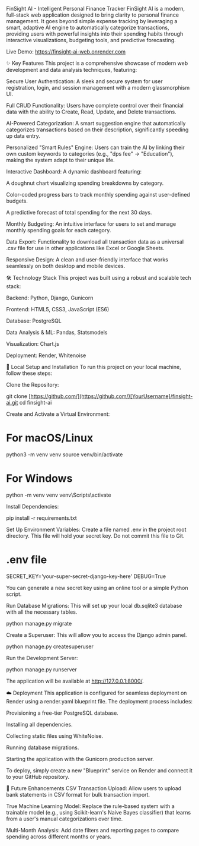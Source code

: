 FinSight AI - Intelligent Personal Finance Tracker
FinSight AI is a modern, full-stack web application designed to bring clarity to personal finance management. It goes beyond simple expense tracking by leveraging a smart, adaptive AI engine to automatically categorize transactions, providing users with powerful insights into their spending habits through interactive visualizations, budgeting tools, and predictive forecasting.

Live Demo: https://finsight-ai-web.onrender.com

✨ Key Features
This project is a comprehensive showcase of modern web development and data analysis techniques, featuring:

Secure User Authentication: A sleek and secure system for user registration, login, and session management with a modern glassmorphism UI.

Full CRUD Functionality: Users have complete control over their financial data with the ability to Create, Read, Update, and Delete transactions.

AI-Powered Categorization: A smart suggestion engine that automatically categorizes transactions based on their description, significantly speeding up data entry.

Personalized "Smart Rules" Engine: Users can train the AI by linking their own custom keywords to categories (e.g., "dps fee" -> "Education"), making the system adapt to their unique life.

Interactive Dashboard: A dynamic dashboard featuring:

A doughnut chart visualizing spending breakdowns by category.

Color-coded progress bars to track monthly spending against user-defined budgets.

A predictive forecast of total spending for the next 30 days.

Monthly Budgeting: An intuitive interface for users to set and manage monthly spending goals for each category.

Data Export: Functionality to download all transaction data as a universal .csv file for use in other applications like Excel or Google Sheets.

Responsive Design: A clean and user-friendly interface that works seamlessly on both desktop and mobile devices.

🛠️ Technology Stack
This project was built using a robust and scalable tech stack:

Backend: Python, Django, Gunicorn

Frontend: HTML5, CSS3, JavaScript (ES6)

Database: PostgreSQL

Data Analysis & ML: Pandas, Statsmodels

Visualization: Chart.js

Deployment: Render, Whitenoise

🚀 Local Setup and Installation
To run this project on your local machine, follow these steps:

Clone the Repository:

git clone [https://github.com/](https://github.com/)[YourUsername]/finsight-ai.git
cd finsight-ai

Create and Activate a Virtual Environment:

# For macOS/Linux
python3 -m venv venv
source venv/bin/activate

# For Windows
python -m venv venv
venv\Scripts\activate

Install Dependencies:

pip install -r requirements.txt

Set Up Environment Variables:
Create a file named .env in the project root directory. This file will hold your secret key. Do not commit this file to Git.

# .env file
SECRET_KEY='your-super-secret-django-key-here'
DEBUG=True

You can generate a new secret key using an online tool or a simple Python script.

Run Database Migrations:
This will set up your local db.sqlite3 database with all the necessary tables.

python manage.py migrate

Create a Superuser:
This will allow you to access the Django admin panel.

python manage.py createsuperuser

Run the Development Server:

python manage.py runserver

The application will be available at http://127.0.0.1:8000/.

☁️ Deployment
This application is configured for seamless deployment on Render using a render.yaml blueprint file. The deployment process includes:

Provisioning a free-tier PostgreSQL database.

Installing all dependencies.

Collecting static files using WhiteNoise.

Running database migrations.

Starting the application with the Gunicorn production server.

To deploy, simply create a new "Blueprint" service on Render and connect it to your GitHub repository.

🔮 Future Enhancements
CSV Transaction Upload: Allow users to upload bank statements in CSV format for bulk transaction import.

True Machine Learning Model: Replace the rule-based system with a trainable model (e.g., using Scikit-learn's Naive Bayes classifier) that learns from a user's manual categorizations over time.

Multi-Month Analysis: Add date filters and reporting pages to compare spending across different months or years.

